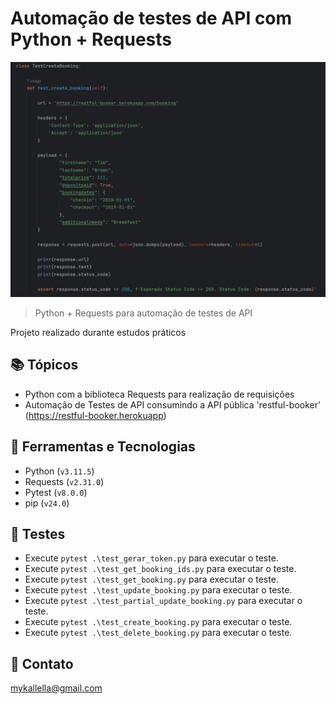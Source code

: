 # Automação de testes de API com Python + Requests

![preview](./preview1.png)

> Python + Requests para automação de testes de API

 Projeto realizado durante estudos práticos
 
## 📚 Tópicos

- Python com a biblioteca Requests para realização de requisições
- Automação de Testes de API consumindo a API pública 'restful-booker' (https://restful-booker.herokuapp)

## 🔧 Ferramentas e Tecnologias

- Python (`v3.11.5`)
- Requests (`v2.31.0`)
- Pytest (`v8.0.0`)
- pip (`v24.0`)

## 🔧 Testes

- Execute `pytest .\test_gerar_token.py` para executar o teste.
- Execute `pytest .\test_get_booking_ids.py` para executar o teste.
- Execute `pytest .\test_get_booking.py` para executar o teste.
- Execute `pytest .\test_update_booking.py` para executar o teste.
- Execute `pytest .\test_partial_update_booking.py` para executar o teste.
- Execute `pytest .\test_create_booking.py` para executar o teste.
- Execute `pytest .\test_delete_booking.py` para executar o teste.

## 🔗 Contato

mykallella@gmail.com
